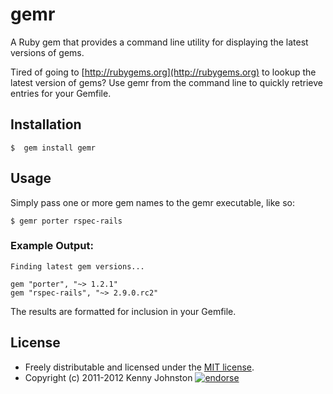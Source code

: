 # gemr

A Ruby gem that provides a command line utility for displaying the latest versions of gems.

Tired of going to [http://rubygems.org](http://rubygems.org) to lookup the latest version of gems?  Use gemr from the command line to quickly retrieve entries for your Gemfile.

## Installation

	$  gem install gemr

## Usage

Simply pass one or more gem names to the gemr executable, like so:

	$ gemr porter rspec-rails

### Example Output:

	Finding latest gem versions...
	
	gem "porter", "~> 1.2.1"
	gem "rspec-rails", "~> 2.9.0.rc2"
	
The results are formatted for inclusion in your Gemfile.

## License

* Freely distributable and licensed under the [MIT license](http://kjohnston.mit-license.org/license.html).
* Copyright (c) 2011-2012 Kenny Johnston [![endorse](http://api.coderwall.com/kjohnston/endorsecount.png)](http://coderwall.com/kjohnston)
